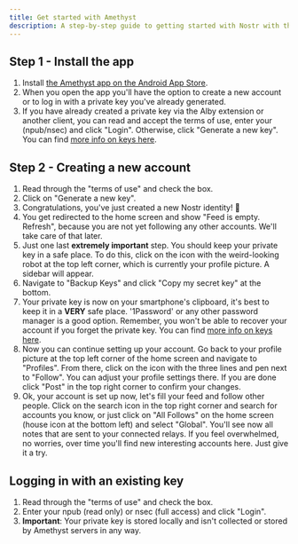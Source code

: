 ```yaml
---
title: Get started with Amethyst
description: A step-by-step guide to getting started with Nostr with the Amethyst Android client.
---
```


## Step 1 - Install the app

1. Install [the Amethyst app on the Android App Store](https://play.google.com/store/apps/details?id=com.vitorpamplona.amethyst).
2. When you open the app you'll have the option to create a new account or to log in with a private key you've already generated.
3. If you have already created a private key via the Alby extension or another client, you can read and accept the terms of use, enter your (npub/nsec) and click "Login". Otherwise, click "Generate a new key". You can find [more info on keys here](/en/get-started#understanding-keys).

## Step 2 - Creating a new account

1. Read through the "terms of use" and check the box.
2. Click on "Generate a new key".
3. Congratulations, you've just created a new Nostr identity! 🤙
4. You get redirected to the home screen and show "Feed is empty. Refresh", because you are not yet following any other accounts. We'll take care of that later.
5. Just one last **extremely important** step. You should keep your private key in a safe place. To do this, click on the icon with the weird-looking robot at the top left corner, which is currently your profile picture. A sidebar will appear.
6. Navigate to "Backup Keys" and click "Copy my secret key" at the bottom.
7. Your private key is now on your smartphone's clipboard, it's best to keep it in a **VERY** safe place. '1Password' or any other password manager is a good option. Remember, you won't be able to recover your account if you forget the private key. You can find [more info on keys here](/en/get-started#understanding-keys).
8. Now you can continue setting up your account. Go back to your profile picture at the top left corner of the home screen and navigate to "Profiles". From there, click on the icon with the three lines and pen next to "Follow". You can adjust your profile settings there. If you are done click "Post" in the top right corner to confirm your changes.
9. Ok, your account is set up now, let's fill your feed and follow other people. Click on the search icon in the top right corner and search for accounts you know, or just click on "All Follows" on the home screen (house icon at the bottom left) and select "Global". You'll see now all notes that are sent to your connected relays. If you feel overwhelmed, no worries, over time you'll find new interesting accounts here. Just give it a try.

## Logging in with an existing key

1. Read through the "terms of use" and check the box.
2. Enter your npub (read only) or nsec (full access) and click "Login".
3. **Important**: Your private key is stored locally and isn't collected or stored by Amethyst servers in any way.
